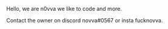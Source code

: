 Hello, we are n0vva we like to code and more.

Contact the owner on discord novva#0567 or insta fucknovva.

